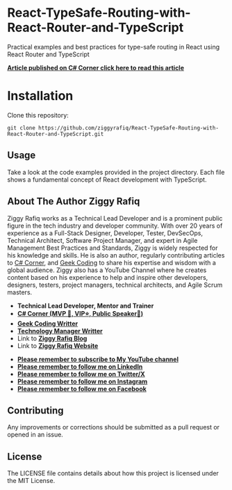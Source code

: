 # React-TypeSafe-Routing-with-React-Router-and-TypeScript
 Practical examples and best practices for type-safe routing in React using React Router and TypeScript

**[Article published on C# Corner click here to read this article](https://www.c-sharpcorner.com/article/type-safe-routing-in-react-with-react-router-and-typescript/)**
# Installation

Clone this repository:

```
git clone https://github.com/ziggyrafiq/React-TypeSafe-Routing-with-React-Router-and-TypeScript.git
```

## Usage
Take a look at the code examples provided in the project directory. Each file shows a fundamental concept of React development with TypeScript.

## About The Author Ziggy Rafiq 
Ziggy Rafiq works as a Technical Lead Developer and is a prominent public figure in the tech industry and developer community. With over 20 years of experience as a Full-Stack Designer, Developer, Tester, DevSecOps, Technical Architect, 
Software Project Manager, and expert in Agile Management Best Practices and Standards, Ziggy is widely respected for his knowledge and skills. He is also an author, regularly contributing articles 
to [C# Corner](https://www.c-sharpcorner.com/members/ziggy-rafiq), and [Geek Coding](https://geek-coding.com/members/ziggy-rafiq) to 
share his expertise and wisdom with a global audience. Ziggy also has a YouTube Channel where he creates content based on his experience to help and inspire other developers, designers, testers, project managers, 
technical architects, and Agile Scrum masters.   

- **Technical Lead Developer, Mentor and Trainer**
- **[C# Corner (MVP 🏅, VIP⭐️, Public Speaker🎤)](https://www.c-sharpcorner.com/members/ziggy-rafiq)**
- **[Geek Coding Writter](https://geek-coding.com/members/ziggy-rafiq)**
- **[Technology Manager Writter](https://technology-manager.com/members/ziggy-rafiq)**
- Link to [**Ziggy Rafiq Blog**](https://blog.ziggyrafiq.com)
- Link to [**Ziggy Rafiq Website**](https://ziggyrafiq.com)
* [**Please remember to subscribe to My YouTube channel**](https://www.youtube.com/)
* [**Please remember to follow me on LinkedIn**](https://www.linkedin.com/in/ziggyrafiq/)
* [**Please remember to follow  me on Twitter/X**](https://twitter.com/ziggyrafiq)
* [**Please remember to follow  me on Instagram**](https://www.instagram.com/ziggyrafiq/)
* [**Please remember to follow  me on Facebook**](https://www.facebook.com/ziggyrafiq)


## Contributing
Any improvements or corrections should be submitted as a pull request or opened in an issue.

##  License
The LICENSE file contains details about how this project is licensed under the MIT License.

